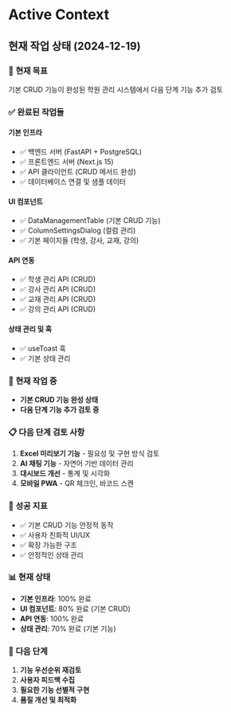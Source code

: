 # Active Context

## 현재 작업 상태 (2024-12-19)

### 🎯 **현재 목표**
기본 CRUD 기능이 완성된 학원 관리 시스템에서 다음 단계 기능 추가 검토

### ✅ **완료된 작업들**

#### **기본 인프라**
- ✅ 백엔드 서버 (FastAPI + PostgreSQL)
- ✅ 프론트엔드 서버 (Next.js 15)
- ✅ API 클라이언트 (CRUD 메서드 완성)
- ✅ 데이터베이스 연결 및 샘플 데이터

#### **UI 컴포넌트**
- ✅ DataManagementTable (기본 CRUD 기능)
- ✅ ColumnSettingsDialog (컬럼 관리)
- ✅ 기본 페이지들 (학생, 강사, 교재, 강의)

#### **API 연동**
- ✅ 학생 관리 API (CRUD)
- ✅ 강사 관리 API (CRUD)
- ✅ 교재 관리 API (CRUD)
- ✅ 강의 관리 API (CRUD)

#### **상태 관리 및 훅**
- ✅ useToast 훅
- ✅ 기본 상태 관리

### 🔧 **현재 작업 중**
- **기본 CRUD 기능 완성 상태**
- **다음 단계 기능 추가 검토 중**

### 📋 **다음 단계 검토 사항**
1. **Excel 미리보기 기능** - 필요성 및 구현 방식 검토
2. **AI 채팅 기능** - 자연어 기반 데이터 관리
3. **대시보드 개선** - 통계 및 시각화
4. **모바일 PWA** - QR 체크인, 바코드 스캔

### 🎯 **성공 지표**
- ✅ 기본 CRUD 기능 안정적 동작
- ✅ 사용자 친화적 UI/UX
- ✅ 확장 가능한 구조
- ✅ 안정적인 상태 관리

### 📊 **현재 상태**
- **기본 인프라**: 100% 완료
- **UI 컴포넌트**: 80% 완료 (기본 CRUD)
- **API 연동**: 100% 완료
- **상태 관리**: 70% 완료 (기본 기능)

### 📝 **다음 단계**
1. **기능 우선순위 재검토**
2. **사용자 피드백 수집**
3. **필요한 기능 선별적 구현**
4. **품질 개선 및 최적화** 
